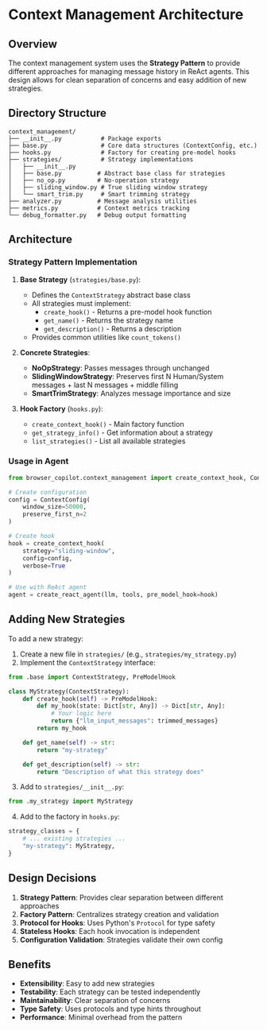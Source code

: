 # Context Management Architecture

## Overview

The context management system uses the **Strategy Pattern** to provide different approaches for managing message history in ReAct agents. This design allows for clean separation of concerns and easy addition of new strategies.

## Directory Structure

```
context_management/
├── __init__.py           # Package exports
├── base.py               # Core data structures (ContextConfig, etc.)
├── hooks.py              # Factory for creating pre-model hooks
├── strategies/           # Strategy implementations
│   ├── __init__.py
│   ├── base.py          # Abstract base class for strategies
│   ├── no_op.py         # No-operation strategy
│   ├── sliding_window.py # True sliding window strategy
│   └── smart_trim.py     # Smart trimming strategy
├── analyzer.py          # Message analysis utilities
├── metrics.py           # Context metrics tracking
└── debug_formatter.py   # Debug output formatting
```

## Architecture

### Strategy Pattern Implementation

1. **Base Strategy** (`strategies/base.py`):
   - Defines the `ContextStrategy` abstract base class
   - All strategies must implement:
     - `create_hook()` - Returns a pre-model hook function
     - `get_name()` - Returns the strategy name
     - `get_description()` - Returns a description
   - Provides common utilities like `count_tokens()`

2. **Concrete Strategies**:
   - **NoOpStrategy**: Passes messages through unchanged
   - **SlidingWindowStrategy**: Preserves first N Human/System messages + last N messages + middle filling
   - **SmartTrimStrategy**: Analyzes message importance and size

3. **Hook Factory** (`hooks.py`):
   - `create_context_hook()` - Main factory function
   - `get_strategy_info()` - Get information about a strategy
   - `list_strategies()` - List all available strategies

### Usage in Agent

```python
from browser_copilot.context_management import create_context_hook, ContextConfig

# Create configuration
config = ContextConfig(
    window_size=50000,
    preserve_first_n=2
)

# Create hook
hook = create_context_hook(
    strategy="sliding-window",
    config=config,
    verbose=True
)

# Use with ReAct agent
agent = create_react_agent(llm, tools, pre_model_hook=hook)
```

## Adding New Strategies

To add a new strategy:

1. Create a new file in `strategies/` (e.g., `strategies/my_strategy.py`)
2. Implement the `ContextStrategy` interface:

```python
from .base import ContextStrategy, PreModelHook

class MyStrategy(ContextStrategy):
    def create_hook(self) -> PreModelHook:
        def my_hook(state: Dict[str, Any]) -> Dict[str, Any]:
            # Your logic here
            return {"llm_input_messages": trimmed_messages}
        return my_hook

    def get_name(self) -> str:
        return "my-strategy"

    def get_description(self) -> str:
        return "Description of what this strategy does"
```

3. Add to `strategies/__init__.py`:
```python
from .my_strategy import MyStrategy
```

4. Add to the factory in `hooks.py`:
```python
strategy_classes = {
    # ... existing strategies ...
    "my-strategy": MyStrategy,
}
```

## Design Decisions

1. **Strategy Pattern**: Provides clear separation between different approaches
2. **Factory Pattern**: Centralizes strategy creation and validation
3. **Protocol for Hooks**: Uses Python's `Protocol` for type safety
4. **Stateless Hooks**: Each hook invocation is independent
5. **Configuration Validation**: Strategies validate their own config

## Benefits

- **Extensibility**: Easy to add new strategies
- **Testability**: Each strategy can be tested independently
- **Maintainability**: Clear separation of concerns
- **Type Safety**: Uses protocols and type hints throughout
- **Performance**: Minimal overhead from the pattern

